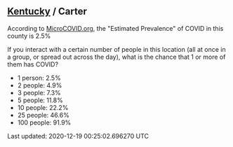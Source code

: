 
## [Kentucky](/united-states/kentucky) / Carter

According to [MicroCOVID.org](http://microcovid.org),
the "Estimated Prevalence" of COVID in this county is 2.5%

If you interact with a certain number of people in this location
(all at once in a group, or spread out across the day), what is the chance that
1 or more of them has COVID?

- 1 person: 2.5%
- 2 people: 4.9%
- 3 people: 7.3%
- 5 people: 11.8%
- 10 people: 22.2%
- 25 people: 46.6%
- 100 people: 91.9%

Last updated: 2020-12-19 00:25:02.696270 UTC
